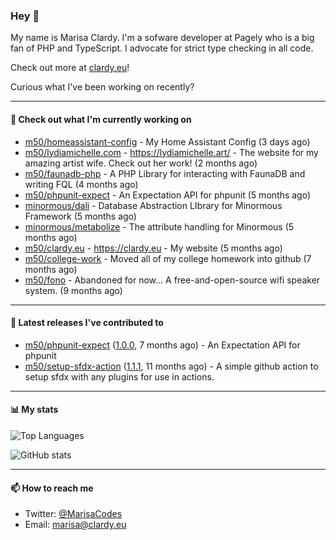 ### Hey 👋

My name is Marisa Clardy. I'm a sofware developer at Pagely who is a big fan of PHP and TypeScript. I advocate for strict type checking in all code.

Check out more at [clardy.eu](https://clardy.eu)!

Curious what I've been working on recently?

---

#### 👷  Check out what I'm currently working on

- [m50/homeassistant-config](https://github.com/m50/homeassistant-config) - My Home Assistant Config (3 days ago)
- [m50/lydiamichelle.com](https://github.com/m50/lydiamichelle.com) - https://lydiamichelle.art/ - The website for my amazing artist wife. Check out her work! (2 months ago)
- [m50/faunadb-php](https://github.com/m50/faunadb-php) - A PHP Library for interacting with FaunaDB and writing FQL (4 months ago)
- [m50/phpunit-expect](https://github.com/m50/phpunit-expect) - An Expectation API for phpunit (5 months ago)
- [minormous/dali](https://github.com/minormous/dali) - Database Abstraction LIbrary for Minormous Framework (5 months ago)
- [minormous/metabolize](https://github.com/minormous/metabolize) - The attribute handling for Minormous (5 months ago)
- [m50/clardy.eu](https://github.com/m50/clardy.eu) - https://clardy.eu - My website (5 months ago)
- [m50/college-work](https://github.com/m50/college-work) - Moved all of my college homework into github (7 months ago)
- [m50/fono](https://github.com/m50/fono) - Abandoned for now... A free-and-open-source wifi speaker system. (9 months ago)

---

#### 🔭  Latest releases I've contributed to

- [m50/phpunit-expect](https://github.com/m50/phpunit-expect) ([1.0.0](https://github.com/m50/phpunit-expect/releases/tag/1.0.0), 7 months ago) - An Expectation API for phpunit
- [m50/setup-sfdx-action](https://github.com/m50/setup-sfdx-action) ([1.1.1](https://github.com/m50/setup-sfdx-action/releases/tag/1.1.1), 11 months ago) - A simple github action to setup sfdx with any plugins for use in actions.

---

#### 📊  My stats

![Top Languages](https://github-readme-stats.vercel.app/api/top-langs/?username=m50&hide=javascript,css,html&layout=compact&langs_count=8)

![GitHub stats](https://github-readme-stats.vercel.app/api?username=m50&count_private=1&show_icons=true)

---

#### 📫  How to reach me

- Twitter: [@MarisaCodes](https://twitter.com/MarisaCodes)
- Email: [marisa@clardy.eu](mailto://marisa@clardy.eu)
